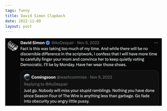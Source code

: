```yaml
---
tags: funny
title: David Simon Clapback
date: 2022-11-09
layout: post
---
```


![davidsimon.png](https://raw.githubusercontent.com/muneer78/muneer78.github.io/master/images/davidsimon.png)
